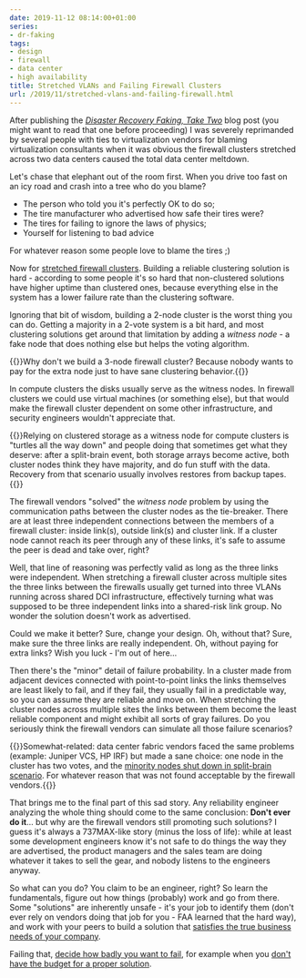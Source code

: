 ```yaml
---
date: 2019-11-12 08:14:00+01:00
series:
- dr-faking
tags:
- design
- firewall
- data center
- high availability
title: Stretched VLANs and Failing Firewall Clusters
url: /2019/11/stretched-vlans-and-failing-firewall.html
---
```

After publishing the *[Disaster Recovery Faking, Take Two](https://blog.ipspace.net/2019/10/disaster-recovery-faking-take-two.html)* blog post (you might want to read that one before proceeding) I was severely reprimanded by several people with ties to virtualization vendors for blaming virtualization consultants when it was obvious the firewall clusters stretched across two data centers caused the total data center meltdown.

Let's chase that elephant out of the room first. When you drive too fast on an icy road and crash into a tree who do you blame?

-   The person who told you it's perfectly OK to do so;
-   The tire manufacturer who advertised how safe their tires were?
-   The tires for failing to ignore the laws of physics;
-   Yourself for listening to bad advice

For whatever reason some people love to blame the tires ;)
<!--more-->
Now for [stretched firewall clusters](https://blog.ipspace.net/2011/04/distributed-firewalls-how-badly-do-you.html). Building a reliable clustering solution is hard - according to some people it's so hard that non-clustered solutions have higher uptime than clustered ones, because everything else in the system has a lower failure rate than the clustering software.

Ignoring that bit of wisdom, building a 2-node cluster is the worst thing you can do. Getting a majority in a 2-vote system is a bit hard, and most clustering solutions get around that limitation by adding a *witness node* - a fake node that does nothing else but helps the voting algorithm.

{{<note>}}Why don't we build a 3-node firewall cluster? Because nobody wants to pay for the extra node just to have sane clustering behavior.{{</note>}}

In compute clusters the disks usually serve as the witness nodes. In firewall clusters we could use virtual machines (or something else), but that would make the firewall cluster dependent on some other infrastructure, and security engineers wouldn't appreciate that.

{{<note>}}Relying on clustered storage as a witness node for compute clusters is "turtles all the way down" and people doing that sometimes get what they deserve: after a split-brain event, both storage arrays become active, both cluster nodes think they have majority, and do fun stuff with the data. Recovery from that scenario usually involves restores from backup tapes.{{</note>}}

The firewall vendors "solved" the *witness node* problem by using the communication paths between the cluster nodes as the tie-breaker. There are at least three independent connections between the members of a firewall cluster: inside link(s), outside link(s) and cluster link. If a cluster node cannot reach its peer through any of these links, it's safe to assume the peer is dead and take over, right?

Well, that line of reasoning was perfectly valid as long as the three links were independent. When stretching a firewall cluster across multiple sites the three links between the firewalls usually get turned into three VLANs running across shared DCI infrastructure, effectively turning what was supposed to be three independent links into a shared-risk link group. No wonder the solution doesn't work as advertised.

Could we make it better? Sure, change your design. Oh, without that? Sure, make sure the three links are really independent. Oh, without paying for extra links? Wish you luck - I'm out of here...

Then there's the "minor" detail of failure probability. In a cluster made from adjacent devices connected with point-to-point links the links themselves are least likely to fail, and if they fail, they usually fail in a predictable way, so you can assume they are reliable and move on. When stretching the cluster nodes across multiple sites the links between them become the least reliable component and might exhibit all sorts of gray failures. Do you seriously think the firewall vendors can simulate all those failure scenarios?

{{<note>}}Somewhat-related: data center fabric vendors faced the same problems (example: Juniper VCS, HP IRF) but made a sane choice: one node in the cluster has two votes, and the [minority nodes shut down in split-brain scenario](https://blog.ipspace.net/2011/09/long-distance-irf-fabric-works-best-in.html). For whatever reason that was not found acceptable by the firewall vendors.{{</note>}}

That brings me to the final part of this sad story. Any reliability engineer analyzing the whole thing should come to the same conclusion: **Don't ever do it**... but why are the firewall vendors still promoting such solutions? I guess it's always a 737MAX-like story (minus the loss of life): while at least some development engineers know it's not safe to do things the way they are advertised, the product managers and the sales team are doing whatever it takes to sell the gear, and nobody listens to the engineers anyway.

So what can you do? You claim to be an engineer, right? So learn the fundamentals, figure out how things (probably) work and go from there. Some "solutions" are inherently unsafe - it's your job to identify them (don't ever rely on vendors doing that job for you - FAA learned that the hard way), and work with your peers to build a solution that [satisfies the true business needs of your company](https://blog.ipspace.net/2013/01/long-distance-vmotion-stretched-ha.html).

Failing that, [decide how badly you want to fail](https://blog.ipspace.net/2011/04/distributed-firewalls-how-badly-do-you.html), for example when you [don't have the budget for a proper solution](https://blog.ipspace.net/2015/10/sometimes-you-have-to-decide-how-badly.html).

